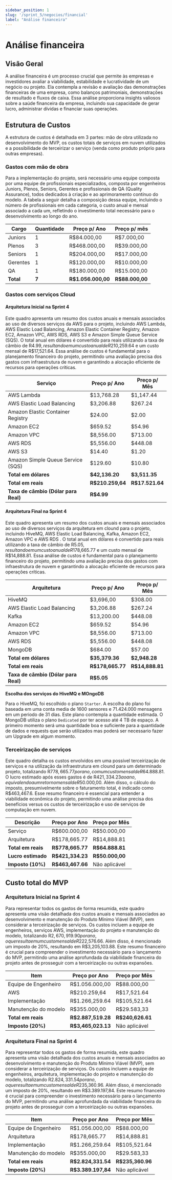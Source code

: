 ```yaml
---
sidebar_position: 1
slug: '/sprint_5/negocios/financial'
label: "Análise financeira"
---
```


# Análise financeira

## Visão Geral

A análise financeira é um processo crucial que permite às empresas e investidores avaliar a viabilidade, estabilidade e lucratividade de um negócio ou projeto. Ela contempla a revisão e avaliação das demonstrações financeiras de uma empresa, como balanços patrimoniais, demonstrações de resultado e fluxos de caixa. Essa análise proporciona insights valiosos sobre a saúde financeira da empresa, incluindo sua capacidade de gerar lucro, administrar dívidas e financiar suas operações.

## Estrutura de Custos

A estrutura de custos é detalhada em 3 partes: mão de obra utilizada no desenvolvimento do MVP, os custos totais de serviços em nuvem utilizados e a possibilidade de terceirizar o serviço (venda como produto próprio para outras empresas).

### Gastos com mão de obra

Para a implementação do projeto, será necessário uma equipe composta por uma equipe de profissionais especializados, composta por engenheiros Juniors, Plenos, Seniors, Gerentes e profissionais de QA (Quality Assurance), todos dedicados à criação e ao aprimoramento contínuo do modelo. A tabela a seguir detalha a composição dessa equipe, incluindo o número de profissionais em cada categoria, o custo anual e mensal associado a cada um, refletindo o investimento total necessário para o desenvolvimento ao longo do ano.

| Cargo     | Quantidade | Preço p/ Ano   | Preço p/ mês |
|-----------|------------|----------------|--------------|
| Juniors   | 1          | R$84.000,00    | R$7.000,00   |
| Plenos    | 3          | R$468.000,00   | R$39.000,00  |
| Seniors   | 1          | R$204.000,00   | R$17.000,00  |
| Gerentes  | 1          | R$120.000,00   | R$10.000,00  |
| QA        | 1          | R$180.000,00   | R$15.000,00  |
| **Total** | **7**      | **R$1.056.000,00** | **R$88.000,00** |

### Gastos com serviços Cloud

#### Arquitetura Inicial na Sprint 4

Este quadro apresenta um resumo dos custos anuais e mensais associados ao uso de diversos serviços da AWS para o projeto, incluindo AWS Lambda, AWS Elastic Load Balancing, Amazon Elastic Container Registry, Amazon EC2, Amazon VPC, AWS RDS, AWS S3 e Amazon Simple Queue Service (SQS). O total anual em dólares é convertido para reais utilizando a taxa de câmbio de R$4.99, resultando em um custo anual de R$210,259.64 e um custo mensal de R$17,521.64. Essa análise de custos é fundamental para o planejamento financeiro do projeto, permitindo uma avaliação precisa dos gastos com infraestrutura de nuvem e garantindo a alocação eficiente de recursos para operações críticas.

| Serviço                             | Preço p/ Ano   | Preço p/ Mês  |
|-------------------------------------|----------------|----------------|
| AWS Lambda                          | $13,768.28     | $1,147.44      |
| AWS Elastic Load Balancing          | $3,206.88      | $267.24        |
| Amazon Elastic Container Registry   | $24.00         | $2.00          |
| Amazon EC2                          | $659.52        | $54.96         |
| Amazon VPC                          | $8,556.00      | $713.00        |
| AWS RDS                             | $5,556.00      | $448.08        |
| AWS S3                              | $14.40         | $1.20          |
| Amazon Simple Queue Service (SQS)   | $129.60        | $10.80         |
| **Total em dólares**                | **$42,136.20** | **$3,511.35**  |
| **Total em reais**                  | **R$210.259,64**|**R$17.521.64**|
| **Taxa de câmbio (Dólar para Real)**| **R$4.99**     |                |

#### Arquitetura Final na Sprint 4

Este quadro apresenta um resumo dos custos anuais e mensais associados ao uso de diversos serviços da arquitetura em clound para o projeto, incluindo HiveMQ, AWS Elastic Load Balancing, Kafka, Amazon EC2, Amazon VPC e AWS RDS . O total anual em dólares é convertido para reais utilizando a taxa de câmbio de R$5.05, resultando em um custo anual de R$178,665.77 e um custo mensal de R$14,888.81. Essa análise de custos é fundamental para o planejamento financeiro do projeto, permitindo uma avaliação precisa dos gastos com infraestrutura de nuvem e garantindo a alocação eficiente de recursos para operações críticas.

| Arquitetura                             | Preço p/ Ano   | Preço p/ Mês  |
|-------------------------------------|----------------|----------------|
| HiveMQ                              | $3,696,00      | $308.00        |
| AWS Elastic Load Balancing          | $3,206.88      | $267.24        |
| Kafka                              | $13,200.00     | $448.08        |
| Amazon EC2                          | $659.52        | $54.96         |
| Amazon VPC                          | $8,556.00      | $713.00        |
| AWS RDS                             | $5,556.00      | $448.08        |
| MongoDB                             | $684.00        | $57.00         |
| **Total em dólares**                | **$35,379.36** | **$2,948.28**  |
| **Total em reais**                  | **R$178,665.77**|**R$14,888.81**|
| **Taxa de câmbio (Dólar para Real)**| **R$5.05**                      |

**Escolha dos serviços do HiveMQ e MOngoDB**

Para o HiveMQ, foi escolhido o plano `Starter`. A escolha do plano foi baseada em uma conta media de 1600 sensores e 71.424.000 mensagens em um periodo de 31 dias. Este plano contempla a quantidade estimada. 
O MongoDB utiliza o plano `Dedicated` por ter acesso até 4 TB de espaço. A primeiro momento será uma quantidade boa e suficiente para a quantidade de dados e requests que serão utilizados mas poderá ser necessario fazer um Upgrade em algum momento. 


### Terceirização de serviços

Este quadro detalha os custos envolvidos em uma possível terceirização de serviços e na utilização da infraestrutura em clound para um determinado projeto, totalizando R$778,665.77 por ano, com um custo mensal de R$64.888.81. O lucro estimado após esses gastos é de R$421,334.23 ao ano, equivalendo a um retorno mensal de R$50.000,00. Além disso, o cálculo do imposto, presumivelmente sobre o faturamento total, é indicado como R$463,467.6. Esse resumo financeiro é essencial para entender a viabilidade econômica do projeto, permitindo uma análise precisa dos benefícios versus os custos de terceirização e uso de serviços de computação em nuvem.

| Descrição                | Preço por Ano   | Preço por Mês |
|--------------------------|-----------------|---------------|
| Serviço                  | R$600.000,00    | R$50.000,00   |
| Arquitetura              | R$178,665.77    | R$14,888.81   |
| **Total em reais**       | **R$778,665.77**| **R$64.888.81**|
| **Lucro estimado**       | **R$421,334.23**| **R$50.000,00**|
| **Imposto (10%)**        | **R$463,467.66**| Não aplicável |

## Custo total do MVP

### Arquitetura Inicial na Sprint 4

Para representar todos os gastos de forma resumida, este quadro apresenta uma visão detalhada dos custos anuais e mensais associados ao desenvolvimento e manutenção do Produto Mínimo Viável (MVP), sem considerar a terceirização de serviços. Os custos incluem a equipe de engenheiros, serviços AWS, implementação do projeto e manutenção do modelo, totalizando R$2,670,919.90 por ano, o que resulta em um custo mensal de R$222,576.66. Além disso, é mencionado um imposto de 20%, resultando em R$3,205,103.88. Este resumo financeiro é crucial para compreender o investimento necessário para o lançamento do MVP, permitindo uma análise aprofundada da viabilidade financeira do projeto antes de prosseguir com a terceirização ou outras expansões.

| Item                   | Preço por Ano    | Preço por Mês  |
|------------------------|------------------|----------------|
| Equipe de Engenheiro   | R$1.056.000,00   | R$88.000,00    |
| AWS                    | R$210.259,64     | R$17,521.64     |
| Implementação          | R$1.266,259.64   | R$105,521.64    |
| Manutenção do modelo   | R$355.000,00     | R$29.583,33    |
| **Total em reais**     | **R$2.887,519.28** | **R$240,626.61**|
| **Imposto (20%)**      | **R$3,465,023.13**| Não aplicável  |

### Arquitetura Final na Sprint 4

Para representar todos os gastos de forma resumida, este quadro apresenta uma visão detalhada dos custos anuais e mensais associados ao desenvolvimento e manutenção do Produto Mínimo Viável (MVP), sem considerar a terceirização de serviços. Os custos incluem a equipe de engenheiros, arquitetura, implementação do projeto e manutenção do modelo, totalizando R$2.824,331.54 por ano, o que resulta em um custo mensal de R$235,360.96. Além disso, é mencionado um imposto de 20%, resultando em R$3.389.197,84. Este resumo financeiro é crucial para compreender o investimento necessário para o lançamento do MVP, permitindo uma análise aprofundada da viabilidade financeira do projeto antes de prosseguir com a terceirização ou outras expansões.

| Item                   | Preço por Ano    | Preço por Mês  |
|------------------------|------------------|----------------|
| Equipe de Engenheiro   | R$1.056.000,00   | R$88.000,00    |
| Arquitetura            | R$178,665.77     | R$14,888.81     |
| Implementação          | R$1.266,259.64   | R$105,521.64    |
| Manutenção do modelo   | R$355.000,00     | R$29.583,33    |
| **Total em reais**     | **R$2.824,331.54** | **R$235,360.96**|
| **Imposto (20%)**      | **R$3.389.197,84**| Não aplicável  |
